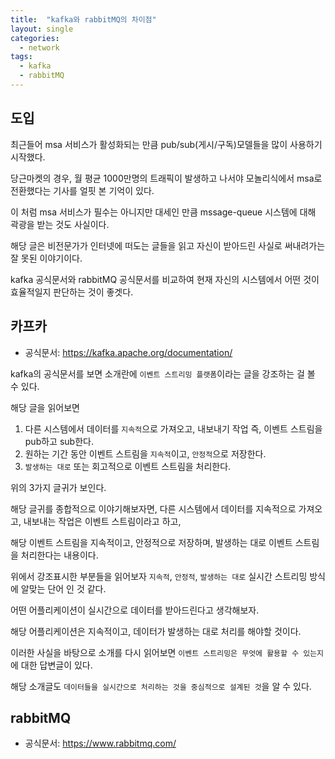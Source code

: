 ```yaml
---
title:  "kafka와 rabbitMQ의 차이점"
layout: single
categories:
  - network
tags:
  - kafka
  - rabbitMQ 
---
```



## 도입
최근들어 msa 서비스가 활성화되는 만큼 pub/sub(게시/구독)모델들을 많이 사용하기 시작했다.

당근마켓의 경우, 월 평균 1000만명의 트래픽이 발생하고 나서야 모놀리식에서 msa로 전환했다는 기사를 얼핏 본 기억이 있다.

이 처럼 msa 서비스가 필수는 아니지만 대세인 만큼 mssage-queue 시스템에 대해 곽광을 받는 것도 사실이다.

해당 글은 비전문가가 인터넷에 떠도는 글들을 읽고 자신이 받아드린 사실로 써내려가는 잘 못된 이야기이다.

kafka 공식문서와 rabbitMQ 공식문서를 비교하여 현재 자신의 시스템에서 어떤 것이 효율적일지 판단하는 것이 좋겟다.

## 카프카
- 공식문서: https://kafka.apache.org/documentation/

kafka의 공식문서를 보면 소개란에 `이벤트 스트리밍 플랫폼`이라는 글을 강조하는 걸 볼 수 있다.

해당 글을 읽어보면

1. 다른 시스템에서 데이터를 `지속적`으로 가져오고, 내보내기 작업 즉, 이벤트 스트림을 pub하고 sub한다.
2. 원하는 기간 동안 이벤트 스트림을 `지속적`이고, `안정적`으로 저장한다.
3. `발생하는 대로` 또는 회고적으로 이벤트 스트림을 처리한다.

위의 3가지 글귀가 보인다.
 
해당 글귀를 종합적으로 이야기해보자면, 다른 시스템에서 데이터를 지속적으로 가져오고, 내보내는 작업은 이벤트 스트림이라고 하고,

해당 이벤트 스트림을 지속적이고, 안정적으로 저장하며, 발생하는 대로 이벤트 스트림을 처리한다는 내용이다.

위에서 강조표시한 부분들을 읽어보자 `지속적`, `안정적`, `발생하는 대로` 실시간 스트리밍 방식에 알맞는 단어 인 것 같다.

어떤 어플리케이션이 실시간으로 데이터를 받아드린다고 생각해보자.

해당 어플리케이션은 지속적이고, 데이터가 발생하는 대로 처리를 해야할 것이다.

이러한 사실을 바탕으로 소개를 다시 읽어보면 `이벤트 스트리밍은 무엇에 활용할 수 있는지`에 대한 답변글이 있다.

해당 소개글도 `데이터들을 실시간으로 처리하는 것을 중심적으로 설계된 것`을 알 수 있다.

## rabbitMQ
- 공식문서: https://www.rabbitmq.com/








